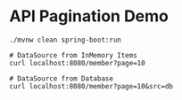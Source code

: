 # API Pagination Demo

```
./mvnw clean spring-boot:run
```

```
# DataSource from InMemory Items
curl localhost:8080/member?page=10

# DataSource from Database
curl localhost:8080/member?page=10&src=db
```
